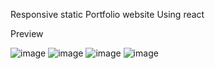 Responsive static Portfolio website Using react

Preview

![image](https://github.com/user-attachments/assets/dbd92108-79ec-47c2-bcc6-ed8e8ef69744)
![image](https://github.com/user-attachments/assets/5026ec65-d9ff-46a9-a76f-db0ea72e83ca)
![image](https://github.com/user-attachments/assets/b02c320d-9bf4-4f88-8c2f-52f943943ffb)
![image](https://github.com/user-attachments/assets/588ad927-b74a-4939-bc6b-608d0d7580fb)
